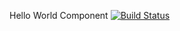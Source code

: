 Hello World Component
[![Build Status](https://travis-ci.org/buluma/Joomla-3.2-Hello-World-Component.svg?branch=master)](https://travis-ci.org/buluma/Joomla-3.2-Hello-World-Component.svg?branch=master)
